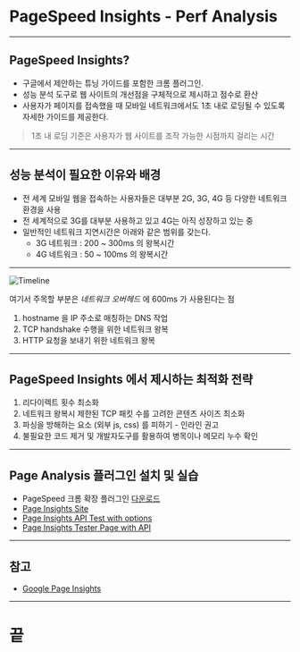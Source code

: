 <!-- $size: 16:9 -->
<!-- page_number: true -->
# PageSpeed Insights - Perf Analysis

---
<!-- footer : PageSpeed Insights - 프론트엔드 개발자를 위한 웹앱 프로젝트 CAMP -->
## PageSpeed Insights?
- 구글에서 제안하는 튜닝 가이드를 포함한 크롬 플러그인.
- 성능 분석 도구로 웹 사이트의 개선점을 구체적으로 제시하고 점수로 환산
- 사용자가 페이지를 접속했을 때 모바일 네트워크에서도 1초 내로 로딩될 수 있도록 자세한 가이드를 제공한다.

> 1초 내 로딩 기준은 사용자가 웹 사이트를 조작 가능한 시점까지 걸리는 시간

---
## 성능 분석이 필요한 이유와 배경
- 전 세계 모바일 웹을 접속하는 사용자들은 대부분 2G, 3G, 4G 등 다양한 네트워크 환경을 사용
- 전 세계적으로 3G를 대부분 사용하고 있고 4G는 아직 성장하고 있는 중
- 일반적인 네트워크 지연시간은 아래와 같은 범위를 갖는다.
  - 3G 네트워크 : 200 ~ 300ms 의 왕복시간
  - 4G 네트워크 :  50 ~ 100ms 의 왕복시간

---

![Timeline](/Users/gihyojoshuajang/Documents/Programming/TIL/education/fast_campus/3rd_week/images/pagespeed-timeline.png)

여기서 주목할 부분은 *네트워크 오버헤드* 에 600ms 가 사용된다는 점
1. hostname 을 IP 주소로 매칭하는 DNS 작업
2. TCP handshake 수행을 위한 네트워크 왕복
3. HTTP 요청을 보내기 위한 네트워크 왕복

---
## PageSpeed Insights 에서 제시하는 최적화 전략
1. 리다이렉트 횟수 최소화
2. 네트워크 왕복시 제한된 TCP 패킷 수를 고려한 콘텐츠 사이즈 최소화
3. 파싱을 방해하는 요소 (외부 js, css) 를 피하기 - 인라인 권고
4. 불필요한 코드 제거 및 개발자도구를 활용하여 병목이나 메모리 누수 확인

---
## Page Analysis 플러그인 설치 및 실습
- PageSpeed 크롬 확장 플러그인 [다운로드](https://chrome.google.com/webstore/detail/pagespeed-insights-with-p/lanlbpjbalfkflkhegagflkgcfklnbnh)
- [Page Insights Site](https://developers.google.com/speed/pagespeed/insights/?hl=ko)
- [Page Insights API Test with options](https://developers.google.com/speed/docs/insights/v2/reference/pagespeedapi/runpagespeed)
- [Page Insights Tester Page with API](https://github.com/joshua1988/DevCampWAP-PAO/blob/master/page-insights/index.html)


---
## 참고
- [Google Page Insights](https://developers.google.com/speed/docs/insights/about)

---
<!-- footer : -->
# 끝
